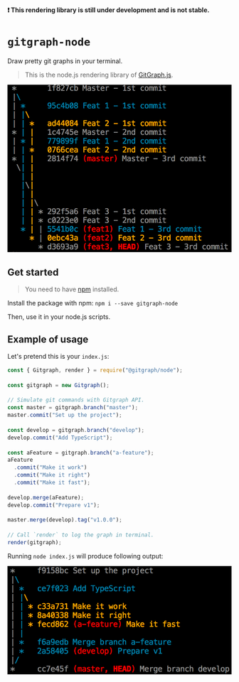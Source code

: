 **❗ This rendering library is still under development and is not stable.**

# `gitgraph-node`

Draw pretty git graphs in your terminal.

> This is the node.js rendering library of [GitGraph.js][gitgraph-repo].

![Gitgraph node in action](./assets/gitgraph-node-in-action.png)

## Get started

> You need to have [npm][get-npm] installed.

Install the package with npm: `npm i --save gitgraph-node`

Then, use it in your node.js scripts.

[get-npm]: https://www.npmjs.com/get-npm

## Example of usage

Let's pretend this is your `index.js`:

```js
const { Gitgraph, render } = require("@gitgraph/node");

const gitgraph = new Gitgraph();

// Simulate git commands with Gitgraph API.
const master = gitgraph.branch("master");
master.commit("Set up the project");

const develop = gitgraph.branch("develop");
develop.commit("Add TypeScript");

const aFeature = gitgraph.branch("a-feature");
aFeature
  .commit("Make it work")
  .commit("Make it right")
  .commit("Make it fast");

develop.merge(aFeature);
develop.commit("Prepare v1");

master.merge(develop).tag("v1.0.0");

// Call `render` to log the graph in terminal.
render(gitgraph);
```

Running `node index.js` will produce following output:

![Example usage](./assets/example-usage.png)

[gitgraph-repo]: https://github.com/nicoespeon/gitgraph.js/
